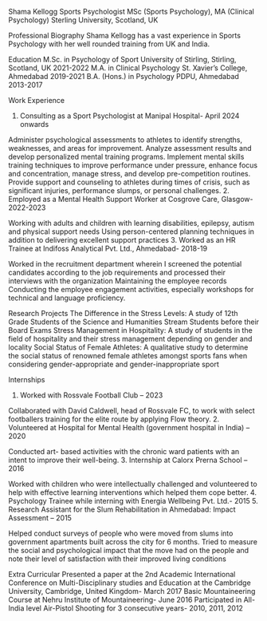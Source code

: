 Shama Kellogg
Sports Psychologist
MSc (Sports Psychology), MA (Clinical Psychology)
Sterling University, Scotland, UK


Professional Biography
Shama Kellogg has a vast experience in Sports Psychology with her well rounded training from UK and India. 

Education
M.Sc. in Psychology of Sport University of Stirling, Stirling, Scotland, UK 2021-2022
M.A. in Clinical Psychology St. Xavier’s College, Ahmedabad 2019-2021
B.A. (Hons.) in Psychology PDPU, Ahmedabad 2013-2017

Work Experience
1. Consulting as a Sport Psychologist at Manipal Hospital- April 2024 onwards

Administer psychological assessments to athletes to identify strengths, weaknesses, and areas for improvement. Analyze assessment results and develop personalized mental training programs.
Implement mental skills training techniques to improve performance under pressure, enhance focus and concentration, manage stress, and develop pre-competition routines.
Provide support and counseling to athletes during times of crisis, such as significant injuries, performance slumps, or personal challenges.
2. Employed as a Mental Health Support Worker at Cosgrove Care, Glasgow- 2022-2023

Working with adults and children with learning disabilities, epilepsy, autism and physical support needs
Using person-centered planning techniques in addition to delivering excellent support practices
3. Worked as an HR Trainee at Indifoss Analytical Pvt. Ltd., Ahmedabad- 2018-19

Worked in the recruitment department wherein I screened the potential candidates according to the job requirements and processed their interviews with the organization
Maintaining the employee records
Conducting the employee engagement activities, especially workshops for technical and language proficiency.


Research Projects
The Difference in the Stress Levels: A study of 12th Grade Students of the Science and Humanities Stream Students before their Board Exams
Stress Management in Hospitality: A study of students in the field of hospitality and their stress management depending on gender and locality
Social Status of Female Athletes: A qualitative study to determine the social status of renowned female athletes amongst sports fans when considering gender-appropriate and gender-inappropriate sport

Internships
1. Worked with Rossvale Football Club – 2023

Collaborated with David Caldwell, head of Rossvale FC, to work with select footballers training for the elite route by applying Flow theory.
2. Volunteered at Hospital for Mental Health (government hospital in India) – 2020

Conducted art- based activities with the chronic ward patients with an intent to improve their well-being.
3. Internship at Calorx Prerna School – 2016

Worked with children who were intellectually challenged and volunteered to help with effective learning interventions which helped them cope better.
4. Psychology Trainee while interning with Energia Wellbeing Pvt. Ltd.- 2015
5. Research Assistant for the Slum Rehabilitation in Ahmedabad: Impact Assessment – 2015

Helped conduct surveys of people who were moved from slums into government apartments built across the city for 6 months.
Tried to measure the social and psychological impact that the move had on the people and note their level of satisfaction with their improved living conditions


Extra Curricular
Presented a paper at the 2nd Academic International Conference on Multi-Disciplinary studies and Education at the Cambridge University, Cambridge, United Kingdom- March 2017
Basic Mountaineering Course at Nehru Institute of Mountaineering- June 2016
Participated in All-India level Air-Pistol Shooting for 3 consecutive years- 2010, 2011, 2012